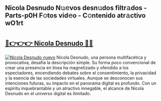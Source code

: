 ## Nicola Desnudo N𝚞𝚎vos desn𝚞dos filtr𝚊dos - Parts-p0H F𝚘tos vid𝚎o - C𝚘ntenido atr𝚊ctivo wO1rt

# <h2><a href="http://mb3o2i3.tromn.icu/?c=Nicola+Desnudo">🔗👉👉👉 Nicola Desnudo 🔗🔗</a></h2>

[![Nicola Desnudo nuevo](https://i.imgur.com/pEAQMta.gif)](http://mb3o2i3.tromn.icu/?c=Nicola+Desnudo)
Nicola Desnudo, una persona multifacética y provocativa, desafía la descripción simple. Su forma poco convencional de crear una presencia en línea ha magnetizado y ofendido a los espectadores, encendiendo debates sobre el consentimiento, la privacidad y la esencia de las sociedades virtuales. Aunque se desconocen sus intenciones futuras, su impacto en el panorama digital es profundo. Con un espíritu inquebrantable y un atractivo innegable, el alcance de Nicola Desnudo en el universo digital es ilimitado.
